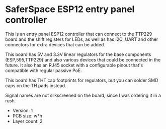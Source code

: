 # SaferSpace ESP12 entry panel controller

This is an entry panel ESP12 controller that can connect to the TTP229 board and the shift registers for LEDs,
as well as has I2C, UART and other connectors for extra devices that can be added.

This board has 5V and 3.3V linear regulators for the base components (ESP,595,TTP229) and also various devices
that could be connected in the future. It also has an RJ45 socket with a configurable pinout that's compatible
with regular passive PoE.

This board has THT cap footprints for regulators, but you can solder SMD caps on the TH pads instead.

Signal names are not silkscreened on the board, since I was ordering it in a rush.

- Version: 1
- PCB size: w*h
- Layer count: 2
